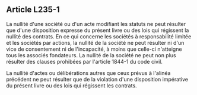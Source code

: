 Article L235-1
----
La nullité d'une société ou d'un acte modifiant les statuts ne peut résulter que
d'une disposition expresse du présent livre ou des lois qui régissent la nullité
des contrats. En ce qui concerne les sociétés à responsabilité limitée et les
sociétés par actions, la nullité de la société ne peut résulter ni d'un vice de
consentement ni de l'incapacité, à moins que celle-ci n'atteigne tous les
associés fondateurs. La nullité de la société ne peut non plus résulter des
clauses prohibées par l'article 1844-1 du code civil.

La nullité d'actes ou délibérations autres que ceux prévus à l'alinéa précédent
ne peut résulter que de la violation d'une disposition impérative du présent
livre ou des lois qui régissent les contrats.
